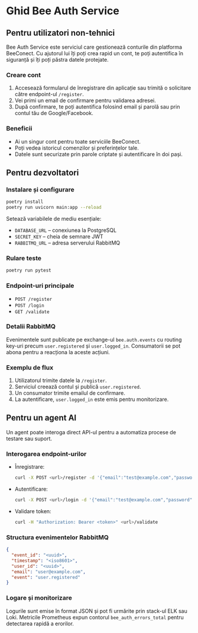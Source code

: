 # Ghid Bee Auth Service

## Pentru utilizatori non-tehnici
Bee Auth Service este serviciul care gestionează conturile din platforma BeeConect. Cu ajutorul lui îți poți crea rapid un cont, te poți autentifica în siguranță și îți poți păstra datele protejate.

### Creare cont
1. Accesează formularul de înregistrare din aplicație sau trimită o solicitare către endpoint-ul `/register`.
2. Vei primi un email de confirmare pentru validarea adresei.
3. După confirmare, te poți autentifica folosind email și parolă sau prin contul tău de Google/Facebook.

### Beneficii
- Ai un singur cont pentru toate serviciile BeeConect.
- Poți vedea istoricul comenzilor și preferințelor tale.
- Datele sunt securizate prin parole criptate și autentificare în doi pași.

## Pentru dezvoltatori
### Instalare și configurare
```bash
poetry install
poetry run uvicorn main:app --reload
```

Setează variabilele de mediu esențiale:
- `DATABASE_URL` – conexiunea la PostgreSQL
- `SECRET_KEY` – cheia de semnare JWT
- `RABBITMQ_URL` – adresa serverului RabbitMQ

### Rulare teste
```bash
poetry run pytest
```

### Endpoint-uri principale
- `POST /register`
- `POST /login`
- `GET /validate`

### Detalii RabbitMQ
Evenimentele sunt publicate pe exchange-ul `bee.auth.events` cu routing key-uri precum `user.registered` și `user.logged_in`. Consumatorii se pot abona pentru a reacționa la aceste acțiuni.

### Exemplu de flux
1. Utilizatorul trimite datele la `/register`.
2. Serviciul creează contul și publică `user.registered`.
3. Un consumator trimite emailul de confirmare.
4. La autentificare, `user.logged_in` este emis pentru monitorizare.

## Pentru un agent AI
Un agent poate interoga direct API-ul pentru a automatiza procese de testare sau suport.

### Interogarea endpoint-urilor
- Înregistrare:
  ```bash
  curl -X POST <url>/register -d '{"email":"test@example.com","password":"Secret123"}' -H 'Content-Type: application/json'
  ```
- Autentificare:
  ```bash
  curl -X POST <url>/login -d '{"email":"test@example.com","password":"Secret123"}' -H 'Content-Type: application/json'
  ```
- Validare token:
  ```bash
  curl -H "Authorization: Bearer <token>" <url>/validate
  ```

### Structura evenimentelor RabbitMQ
```json
{
  "event_id": "<uuid>",
  "timestamp": "<iso8601>",
  "user_id": "<uuid>",
  "email": "user@example.com",
  "event": "user.registered"
}
```

### Logare și monitorizare
Logurile sunt emise în format JSON și pot fi urmărite prin stack-ul ELK sau Loki. Metricile Prometheus expun contorul `bee_auth_errors_total` pentru detectarea rapidă a erorilor.
